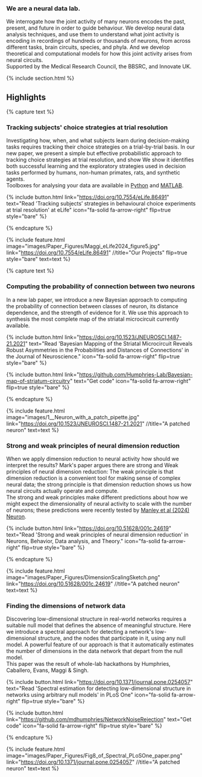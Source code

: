 ---
---

### We are a neural data lab.

We interrogate how the joint activity of many neurons encodes the past, present, and future in order to guide behaviour.  We develop neural data analysis techniques, and use them to understand what joint activity is encoding in recordings of hundreds or thousands of neurons, from across different tasks, brain circuits, species, and phyla. And we develop theoretical and computational models for how this joint activity arises from neural circuits.
​<br>
Supported by the Medical Research Council, the BBSRC, and Innovate UK.

{% include section.html %}

## Highlights

{% capture text %}

### Tracking subjects' choice strategies at trial resolution
Investigating how, when, and what subjects learn during decision-making tasks requires tracking their choice strategies on a trial-by-trial basis. In our new paper, we present a simple but effective probabilistic approach to tracking choice strategies at trial resolution, and show We show it identifies both successful learning and the exploratory strategies used in decision tasks performed by humans, non-human primates, rats, and synthetic agents. 
<br>
Toolboxes for analysing your data are available in [Python](https://github.com/Humphries-Lab/Bayesian_Strategy_Analysis_Python) and [MATLAB](https://github.com/Humphries-Lab/Bayesian_Strategy_Analysis_MATLAB).

{%
  include button.html
  link="https://doi.org/10.7554/eLife.86491"
  text="Read 'Tracking subjects’ strategies in behavioural choice experiments at trial resolution' at eLife"
  icon="fa-solid fa-arrow-right"
  flip=true
  style="bare"
%}

{% endcapture %}

{%
  include feature.html
  image="images/Paper_Figures/Maggi_eLife2024_figure5.jpg"
  link="https://doi.org/10.7554/eLife.86491"
  //title="Our Projects"
  flip=true
  style="bare"
  text=text
%}

{% capture text %}

### Computing the probability of connection between two neurons
In a new lab paper, we introduce a new Bayesian approach to computing the probability of connection between classes of neuron, its distance dependence, and the strength of evidence for it. We use this approach to synthesis the most complete map of the striatal microcircuit currently available. 

{%
  include button.html
  link="https://doi.org/10.1523/JNEUROSCI.1487-21.2021"
  text="Read 'Bayesian Mapping of the Striatal Microcircuit Reveals Robust Asymmetries in the Probabilities and Distances of Connections' in the Journal of Neuroscience."
  icon="fa-solid fa-arrow-right"
  flip=true
  style="bare"
%}

{%
  include button.html
  link="https://github.com/Humphries-Lab/Bayesian-map-of-striatum-circuitry"
  text="Get code"
  icon="fa-solid fa-arrow-right"
  flip=true
  style="bare"
%}

{% endcapture %}

{%
  include feature.html
  image="images/1__Neuron_with_a_patch_pipette.jpg"
  link="https://doi.org/10.1523/JNEUROSCI.1487-21.2021"
  //title="A patched neuron"
  text=text
%}

### Strong and weak principles of neural dimension reduction
When we apply dimension reduction to neural activity how should we interpret the results? Mark's paper argues there are strong and Weak principles of neural dimension reduction: The weak principle is that dimension reduction is a convenient tool for making sense of complex neural data; the strong principle is that dimension reduction shows us how neural circuits actually operate and compute. 
<br>
The strong and weak principles make different predictions about how we might expect the dimensionality of neural activity to scale with the number of neurons; these predictions were recently tested by [Manley et al (2024) Neuron](https://doi.org/10.1016/j.neuron.2024.02.011).


{%
  include button.html
  link="https://doi.org/10.51628/001c.24619"
  text="Read 'Strong and weak principles of neural dimension reduction' in Neurons, Behavior, Data analysis, and Theory."
  icon="fa-solid fa-arrow-right"
  flip=true
  style="bare"
%}

{% endcapture %}

{%
  include feature.html
  image="images/Paper_Figures/DimensionScalingSketch.png"
  link="https://doi.org/10.51628/001c.24619"
  //title="A patched neuron"
  text=text
%}

### Finding the dimensions of network data
Discovering low-dimensional structure in real-world networks requires a suitable null model that defines the absence of meaningful structure. Here we introduce a spectral approach for detecting a network's low-dimensional structure, and the nodes that participate in it, using any null model. A powerful feature of our approach is that it automatically estimates the number of dimensions in the data network that depart from the null model. 
<br>
This paper was the result of whole-lab hackathons by Humphries, Caballero, Evans, Maggi & Singh. 

{%
  include button.html
  link="https://doi.org/10.1371/journal.pone.0254057"
  text="Read 'Spectral estimation for detecting low-dimensional structure in networks using arbitrary null models' in PLoS One"
  icon="fa-solid fa-arrow-right"
  flip=true
  style="bare"
%}

{%
  include button.html
  link="https://github.com/mdhumphries/NetworkNoiseRejection"
  text="Get code"
  icon="fa-solid fa-arrow-right"
  flip=true
  style="bare"
%}

{% endcapture %}

{%
  include feature.html
  image="images/Paper_Figures/Fig8_of_Spectral_PLoSOne_paper.png"
  link="https://doi.org/10.1371/journal.pone.0254057"
  //title="A patched neuron"
  text=text
%}
